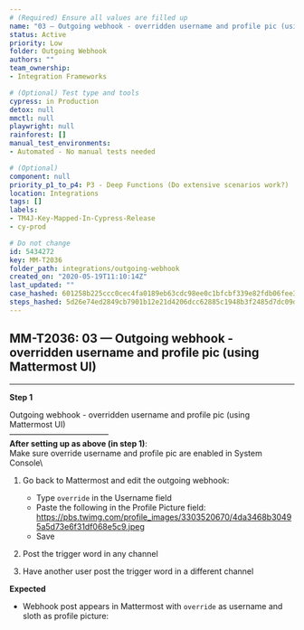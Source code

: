 ```yaml
---
# (Required) Ensure all values are filled up
name: "03 — Outgoing webhook - overridden username and profile pic (using Mattermost UI)"
status: Active
priority: Low
folder: Outgoing Webhook
authors: ""
team_ownership: 
- Integration Frameworks

# (Optional) Test type and tools
cypress: in Production
detox: null
mmctl: null
playwright: null
rainforest: []
manual_test_environments: 
- Automated - No manual tests needed

# (Optional)
component: null
priority_p1_to_p4: P3 - Deep Functions (Do extensive scenarios work?)
location: Integrations
tags: []
labels: 
- TM4J-Key-Mapped-In-Cypress-Release
- cy-prod

# Do not change
id: 5434272
key: MM-T2036
folder_path: integrations/outgoing-webhook
created_on: "2020-05-19T11:10:14Z"
last_updated: ""
case_hashed: 601258b225ccc0cec4fa0189eb63cdc98ee0c1bfcbf339e82fdb06fee32d4c13951bc0f84f5bd7d31c10661995e8d3ae
steps_hashed: 5d26e74ed2849cb7901b12e21d4206dcc62885c1948b3f2485d7dc09de4519a8cee9e420faf489f89501988276a5899f
---
```


## MM-T2036: 03 — Outgoing webhook - overridden username and profile pic (using Mattermost UI)

---

**Step 1**

Outgoing webhook - overridden username and profile pic (using Mattermost UI)\
–––––––––––––––––––––––––\
**After setting up as above (in step 1)**:\
Make sure override username and profile pic are enabled in System Console\\

1. Go back to Mattermost and edit the outgoing webhook:

   - Type `override` in the Username field
   - Paste the following in the Profile Picture field:
     \
     <https://pbs.twimg.com/profile_images/3303520670/4da3468b30495a5d73e6f31df068e5c9.jpeg>
   - Save

2. Post the trigger word in any channel

3. Have another user post the trigger word in a different channel

**Expected**

- Webhook post appears in Mattermost with `override` as username and sloth as profile picture:
